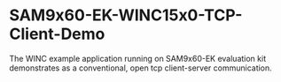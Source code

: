 # SAM9x60-EK-WINC15x0-TCP-Client-Demo
The WINC example application running on SAM9x60-EK evaluation kit demonstrates as a conventional, open tcp client-server communication.
